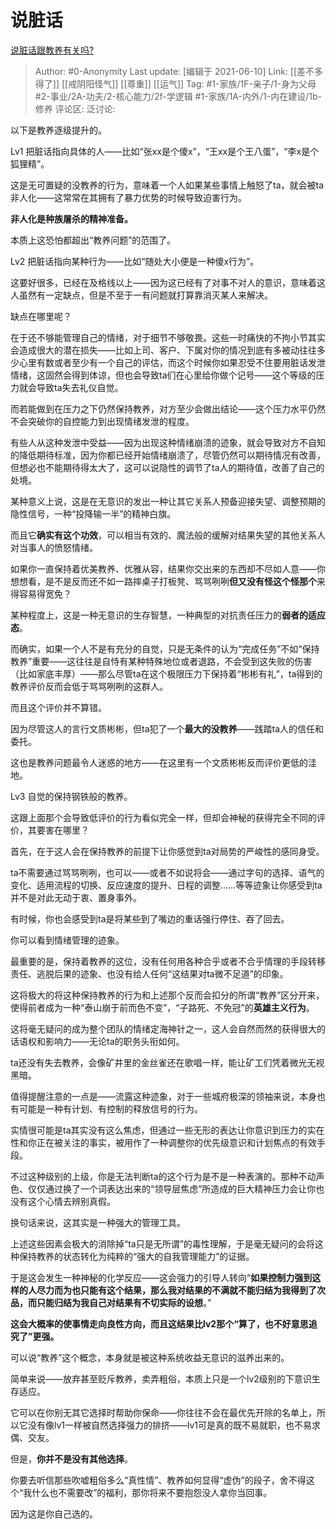 # 说脏话
[说脏话跟教养有关吗?](https://www.zhihu.com/question/455904449/answer/1932237112)

> Author: #0-Anonymity
> Last update: [编辑于 2021-06-10]
> Link: [[差不多得了]] [[戒阴阳怪气]] [[尊重]] [[运气]]
> Tag:  #1-家族/1F-亲子/1-身为父母 #2-事业/2A-功夫/2-核心能力/2f-学逻辑 #1-家族/1A-内外/1-内在建设/1b-修养 
> 评论区:
> 泛讨论:

以下是教养逐级提升的。

Lv1 把脏话指向具体的人——比如“张xx是个傻x”，“王xx是个王八蛋”，“李x是个狐狸精”。

这是无可置疑的没教养的行为，意味着一个人如果某些事情上触怒了ta，就会被ta非人化——这常常在其拥有了暴力优势的时候导致迫害行为。

**非人化是种族屠杀的精神准备。**

本质上这恐怕都超出“教养问题”的范围了。

Lv2 把脏话指向某种行为——比如“随处大小便是一种傻x行为”。

这要好很多，已经在及格线以上——因为这已经有了对事不对人的意识，意味着这人虽然有一定缺点，但是不至于一有问题就打算靠消灭某人来解决。

缺点在哪里呢？

在于还不够能管理自己的情绪，对于细节不够敬畏。这些一时痛快的不拘小节其实会造成很大的潜在损失——比如上司、客户、下属对你的情况到底有多被动往往多少心里有数或者至少有一个自己的评估，而这个时候你如果忍受不住要用脏话发泄情绪，这固然会得到体谅，但也会导致ta们在心里给你做个记号——这个等级的压力就会导致ta失去礼仪自觉。

而若能做到在压力之下仍然保持教养，对方至少会做出结论——这个压力水平仍然不会突破你的自控能力到出现情绪发泄的程度。

有些人从这种发泄中受益——因为出现这种情绪崩溃的迹象，就会导致对方不自知的降低期待标准，因为你都已经开始情绪崩溃了，尽管仍然可以期待情况有改善，但想必也不能期待得太大了，这可以说隐性的调节了ta人的期待值，改善了自己的处境。

某种意义上说，这是在无意识的发出一种让其它关系人预备迎接失望、调整预期的隐性信号，一种“投降输一半”的精神白旗。

而且它**确实有这个功效**，可以相当有效的、魔法般的缓解对结果失望的其他关系人对当事人的愤怒情绪。

如果你一直保持着优美教养、优雅从容，结果你交出来的东西却不尽如人意——你想想看，是不是反而还不如一路摔桌子打板凳、骂骂咧咧**但又没有怪这个怪那个**来得容易得宽免？

某种程度上，这是一种无意识的生存智慧，一种典型的对抗责任压力的**弱者的适应态**。

而确实，如果一个人不是有充分的自觉，只是无条件的认为“完成任务”不如“保持教养”重要——这往往是自恃有某种特殊地位或者退路，不会受到这失败的伤害（比如家底丰厚）——那么尽管ta在这个极限压力下保持着“彬彬有礼”，ta得到的教养评价反而会低于骂骂咧咧的这群人。

而且这个评价并不算错。

因为尽管这人的言行文质彬彬，但ta犯了一个**最大的没教养**——践踏ta人的信任和委托。

这也是教养问题最令人迷惑的地方——在这里有一个文质彬彬反而评价更低的洼地。

Lv3 自觉的保持钢铁般的教养。

这跟上面那个会导致低评价的行为看似完全一样，但却会神秘的获得完全不同的评价，其要害在哪里？

首先，在于这人会在保持教养的前提下让你感觉到ta对局势的严峻性的感同身受。

ta不需要通过骂骂咧咧，也可以——或者不如说将会——通过字句的选择、语气的变化、适用流程的切换、反应速度的提升、日程的调整……等等迹象让你感受到ta并不是对此无动于衷、置身事外。

有时候，你也会感受到ta是将某些到了嘴边的重话强行停住、吞了回去。

你可以看到情绪管理的迹象。

最重要的是，保持着教养的这位，没有任何用各种合乎或者不合乎情理的手段转移责任、逃脱后果的迹象、也没有给人任何“这结果对ta微不足道”的印象。

这将极大的将这种保持教养的行为和上述那个反而会扣分的所谓“教养”区分开来，使得前者成为一种“泰山崩于前而色不变”，“子路死、不免冠”的**英雄主义行为**。

这将毫无疑问的成为整个团队的情绪定海神针之一，这人会自然而然的获得很大的话语权和影响力——无论ta的职务头衔如何。

ta还没有失去教养，会像矿井里的金丝雀还在歌唱一样，能让矿工们凭着微光无视黑暗。

值得提醒注意的一点是——流露这种迹象，对于一些城府极深的领袖来说，本身也有可能是一种有计划、有控制的释放信号的行为。

实情很可能是ta其实没有这么焦虑，但通过一些无形的表达让你意识到压力的实在性和你正在被关注的事实，被用作了一种调整你的优先级意识和计划焦点的有效手段。

不过这种级别的上级，你是无法判断ta的这个行为是不是一种表演的。那种不动声色、仅仅通过换了一个词表达出来的“领导层焦虑”所造成的巨大精神压力会让你也没有这个心情去辨别真假。

换句话来说，这其实是一种强大的管理工具。

上述这些因素会极大的消除掉“ta只是无所谓”的毒性理解，于是毫无疑问的会将这种保持教养的状态转化为纯粹的“强大的自我管理能力”的证据。

于是这会发生一种神秘的化学反应——这会强力的引导人转向“**如果控制力强到这样的人尽力而为也只能有这个结果，那么我对结果的不满就不能归结为我得到了次品，而只能归结为我自己对结果有不切实际的设想**。”

**这会大概率的使事情走向良性方向，而且这结果比lv2那个“算了，也不好意思追究了”更强。**

可以说“教养”这个概念，本身就是被这种系统收益无意识的滋养出来的。

简单来说——放弃甚至贬斥教养，卖弄粗俗，本质上只是一个lv2级别的下意识生存适应。

它可以在你别无其它选择时帮助你保命——你往往不会在最优先开除的名单上，所以它没有像lv1一样被自然选择强力的排挤——lv1可是真的既不易就职，也不易求偶、交友。

但是，**你并不是没有其他选择**。

你要去听信那些吹嘘粗俗多么“真性情”、教养如何显得“虚伪”的段子，舍不得这个“我什么也不需要改”的福利，那你将来不要抱怨没人拿你当回事。

因为这是你自己选的。
